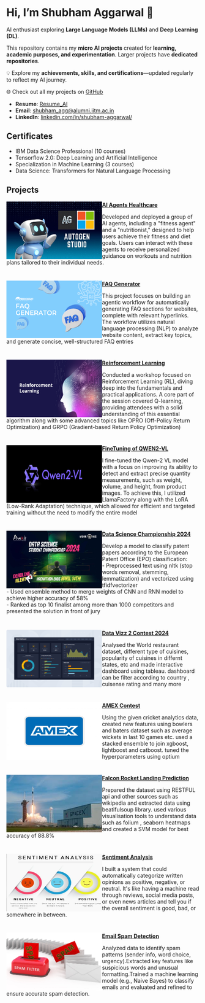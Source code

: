 # Hi, I’m Shubham Aggarwal 👋

AI enthusiast exploring **Large Language Models (LLMs)** and **Deep Learning (DL)**.

This repository contains my **micro AI projects** created for **learning, academic purposes, and experimentation**. Larger projects have **dedicated repositories**.

💡 Explore my **achievements, skills, and certifications**—updated regularly to reflect my AI journey.

🌐 Check out all my projects on [GitHub](https://github.com/Shubham2376G)


- **Resume**: [Resume_AI](https://github.com/Shubham2376G/AI_Projects/tree/main/Resume)
- **Email**: [shubham_agg@alumni.iitm.ac.in](shubham_agg@alumni.iitm.ac.in)
- **LinkedIn**: [linkedin.com/in/shubham-aggarwal/](https://linkedin.com/in/shubham-aggarwal-a63b40276/)

## Certificates
- IBM Data Science Professional (10 courses)
- Tensorflow 2.0: Deep Learning and Artificial Intelligence
- Specialization in Machine Learning (3 courses)
- Data Science: Transformers for Natural Language Processing

## Projects


<img align="left" width="250" height="150" src="https://github.com/Shubham2376G/AI_Projects/blob/main/utils/Images/autogen.jpg"> **[AI Agents Healthcare ](https://github.com/Shubham2376G/AI_Projects/tree/main/AI_Agents)**

Developed and deployed a group of AI agents, including a "fitness agent" and a "nutritionist," designed to help users achieve their fitness and diet goals. Users can interact with these agents to receive personalized guidance on workouts and nutrition plans tailored to their individual needs.

#

<img align="left" width="250" height="150" src="https://github.com/Shubham2376G/AI_Projects/blob/main/utils/Images/FAQ.png"> **[FAQ Generator](https://github.com/Shubham2376G/AI_Projects/tree/main/FAQ_Generator)**


This project focuses on building an agentic workflow for automatically generating FAQ sections for websites, complete with relevant hyperlinks. The workflow utilizes natural language processing (NLP) to analyze website content, extract key topics, and generate concise, well-structured FAQ entries

#

<img align="left" width="250" height="150" src="https://github.com/Shubham2376G/AI_Projects/blob/main/utils/Images/RL.jpg"> **[Reinforcement Learning](https://github.com/Shubham2376G/AI_Projects/tree/main/Reinforcement_Learning)**


Conducted a workshop focused on Reinforcement Learning (RL), diving deep into the fundamentals and practical applications.  A core part of the session covered Q-learning, providing attendees with a solid understanding of this essential algorithm along with some advanced topics like OPRO (Off-Policy Return Optimization) and GRPO (Gradient-based Return Policy Optimization)

#

<img align="left" width="250" height="150" src="https://github.com/Shubham2376G/AI_Projects/blob/main/utils/Images/qwen2.png"> **[FineTuning of QWEN2-VL ](https://github.com/Shubham2376G/AI_Projects/tree/main/LLM_Cookbook/Qwen2vl_finetuning)**


I fine-tuned the Qwen-2 VL model with a focus on improving its ability to detect and extract precise quantity measurements, such as weight, volume, and height, from product images. To achieve this, I utilized LlamaFactory along with the LoRA (Low-Rank Adaptation) technique, which allowed for efficient and targeted training without the need to modify the entire model

#

<img align="left" width="250" height="150" src="https://github.com/Shubham2376G/AI_Projects/blob/main/utils/Images/champion.jfif"> **[Data Science Championship 2024](https://github.com/Shubham2376G/AI_Projects/tree/d6bca8f0b1a0d927973d16e03ff824f81ff071ed/DataScienceChampionship2024)**


Develop a model to classify patent papers according to the European Patent Office (EPO) classification: <br> - Preprocessed text using nltk (stop words removal, stemming, lemmatization) and vectorized using tfidfvectorizer<br>- Used ensemble method to merge weights of CNN and RNN model to achieve higher accuracy of 58%<br> - Ranked as top 10 finalist among more than 1000 competitors and presented the solution in front of jury

#

<img align="left" width="250" height="150" src="https://github.com/Shubham2376G/AI_Projects/blob/main/utils/Images/data_vizz.png"> **[Data Vizz 2 Contest 2024](https://github.com/Shubham2376G/AI_Projects/tree/main/Data_Vizz_Competition)**

Analysed the World restaurant dataset, different type of cuisines, popularity of cuisines in differnt states, etc and made interactive dashboard using tableau. dashboard can be filter according to country , cuisense rating and many more

#

<img align="left" width="250" height="150" src="https://github.com/Shubham2376G/AI_Projects/blob/main/utils/Images/amex-card1708.jpg"> **[AMEX Contest](https://github.com/Shubham2376G/AI_Projects/tree/main/AMEX_Contest_2024)**

Using the given cricket analytics data, created new features using bowlers and baters dataset such as average wickets in last 10 games etc. used a stacked ensemble to join xgboost, lightboost and catboost. tuned the hyperparameters using optium


#

<img align="left" width="250" height="150" src="https://github.com/Shubham2376G/AI_Projects/blob/main/utils/Images/falcon.jfif"> **[Falcon Rocket Landing Prediction](https://github.com/Shubham2376G/AI_Projects/tree/main/IBM_Project_FalconX_Land_Prediction)**

Prepared the dataset using RESTFUL api and other sources such as wikipedia and extracted data using beatifulsoup library. used various visualisation tools to understand data such as folium , seaborn heatmaps and created a SVM model for best accuracy of 88.8%

#

<img align="left" width="250" height="150" src="https://github.com/Shubham2376G/AI_Projects/blob/main/utils/Images/sentiment.jpg"> **[Sentiment Analysis](https://github.com/Shubham2376G/AI_Projects/tree/main/LLM_Cookbook/Sentiment_analysis)**

I built a system that could automatically categorize written opinions as positive, negative, or neutral. It's like having a machine read through reviews, social media posts, or even news articles and tell you if the overall sentiment is good, bad, or somewhere in between.

#

<img align="left" width="250" height="150" src="https://github.com/Shubham2376G/AI_Projects/blob/main/utils/Images/spam.jpg"> **[Email Spam Detection](https://github.com/Shubham2376G/AI_Projects/tree/main/LLM_Cookbook/Spam_Detection)**

Analyzed data to identify spam patterns (sender info, word choice, urgency).Extracted key features like suspicious words and unusual formatting.Trained a machine learning model (e.g., Naive Bayes) to classify emails and evaluated and refined to ensure accurate spam detection.

